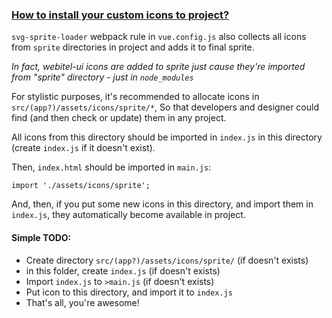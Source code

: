 ### [How to install your custom icons to project?](#how-to-install-custom-icons)

`svg-sprite-loader` webpack rule in <code>vue.config.js</code> also collects all icons from `sprite`
directories in project and adds it to final sprite.

*In fact, webitel-ui icons are added to sprite just cause they're imported from
"sprite" directory - just in <code>node_modules</code>*

For stylistic purposes, it's recommended to allocate icons in <code>src/(app?)/assets/icons/sprite/*</code>,
So that developers and designer could find (and then check or update) them in any project.

All icons from this directory should be imported in <code>index.js</code> in this directory
(create `index.js` if it doesn't exist).

Then, `index.html` should be imported in `main.js`:
<pre class="language-javascript"><code>import './assets/icons/sprite';</code></pre>

And, then, if you put some new icons in this directory, and import them in `index.js`,
they automatically become available in project. 


#### Simple TODO:
* Create directory `src/(app?)/assets/icons/sprite/` (if doesn't exists)
* in this folder, create `index.js` (if doesn't exists)
* Import `index.js` to `>main.js` (if doesn't exists)
* Put icon to this directory, and import it to `index.js`
* That's all, you're awesome!
